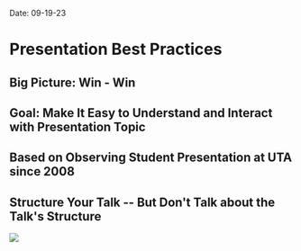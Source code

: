 Date: 09-19-23

# Presentation Best Practices

## Big Picture: Win - Win

## Goal: Make It Easy to Understand and Interact with Presentation Topic

## Based on Observing Student Presentation at UTA since 2008

## Structure Your Talk -- But Don't Talk about the Talk's Structure
![](https://github.com/diegovester/CSE-3311-Object-Oriented/Notes/images/Presentation-1.png/)
